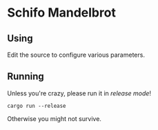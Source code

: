 # Schifo Mandelbrot

## Using

Edit the source to configure various parameters.

## Running

Unless you're crazy, please run it in *release mode*!

`cargo run --release`

Otherwise you might not survive.